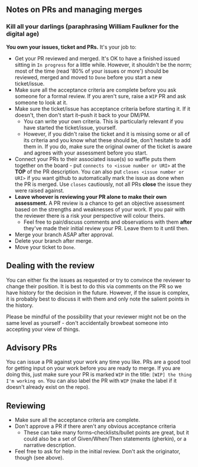 ## Notes on PRs and managing merges

### Kill all your darlings (paraphrasing William Faulkner for the digital age) 

**You own your issues, ticket and PRs.** It's your job to:

  * Get your PR reviewed and merged.  It's OK to have a finished issued sitting in `In progress` for a little while.  However, it shouldn't be the norm; most of the time (read '80% of your issues or more') should be reviewed, merged and moved to `Done` before you start a new ticket/issue.
  * Make sure all the acceptance criteria are complete before you ask someone for a formal review.  If you aren't sure, raise a `WIP` PR and ask someone to look at it.
  * Make sure the ticket/issue has acceptance criteria before starting it.  If it doesn't, then don't start it–push it back to your DM/PM.  
    * You can write your own criteria.  This is particularly relevant if you have started the ticket/issue, yourself.  
    * However, if you didn't raise the ticket and it is missing some or all of its criteria and you know what these should be, don't hesitate to add them in.  If you do, make sure the original owner of the ticket is aware and agrees with your assessment before you start.
  * Connect your PRs to their associated issue(s) so waffle puts them together on the board - put `connects to <issue number or URI>` at the **TOP** of the PR description.  You can also put `closes <issue number or URI>` if you want github to automatically mark the issue as done when the PR is merged.  Use `closes` cautiously, not all PRs **close** the issue they were raised against. 
  * **Leave whoever is reviewing your PR alone to make their own assessment.** A PR review is a chance to get an objective assessment based on the strengths and weaknesses of your work. If you pair with the reviewer there is a risk your perspective will colour theirs.  
    * Feel free to pair/discuss comments and observations with them **after** they've made their initial review your PR.  Leave them to it until then.
 * Merge your branch ASAP after approval.
 * Delete your branch after merge. 
 * Move your ticket to `Done`.

## Dealing with the review

You can either fix the issues as requested or try to convince the reviewer to change their position.  It is best to do this via comments on the PR so we have history for the decision in the future.  However, if the issue is complex, it is probably best to discuss it with them and only note the salient points in the history.  

Please be mindful of the possibility that your reviewer might not be on the same level as yourself - don't accidentally browbeat someone into accepting your view of things. 

## Advisory PRs

You can issue a PR against your work any time you like.  PRs are a good tool for getting input on your work before you are ready to merge.  If you are doing this, just make sure your PR is marked `WIP` in the title: `[WIP] the thing I'm working on`.  You can also label the PR with `WIP` (make the label if it doesn't already exist on the repo). 

## Reviewing

* Make sure all the acceptance criteria are complete. 
* Don't approve a PR if there aren't any obvious acceptance criteria 
  * These can take many forms–checklists/bullet points are great, but it could also be a set of Given/When/Then statements (gherkin), or a narrative description. 
* Feel free to ask for help in the initial review.  Don't ask the originator, though (see above). 